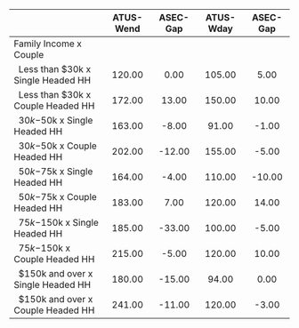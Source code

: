
|                      |    ATUS-Wend |     ASEC-Gap |    ATUS-Wday |     ASEC-Gap |
| -------------------- | :----------: | :----------: | :----------: | :----------: |
| Family Income x Couple |              |              |              |              |
| &nbsp;&nbsp;Less than $30k x Single Headed HH |       120.00 |         0.00 |       105.00 |         5.00 |
| &nbsp;&nbsp;Less than $30k x Couple Headed HH |       172.00 |        13.00 |       150.00 |        10.00 |
| &nbsp;&nbsp;$30k-$50k x Single Headed HH |       163.00 |        -8.00 |        91.00 |        -1.00 |
| &nbsp;&nbsp;$30k-$50k x Couple Headed HH |       202.00 |       -12.00 |       155.00 |        -5.00 |
| &nbsp;&nbsp;$50k-$75k x Single Headed HH |       164.00 |        -4.00 |       110.00 |       -10.00 |
| &nbsp;&nbsp;$50k-$75k x Couple Headed HH |       183.00 |         7.00 |       120.00 |        14.00 |
| &nbsp;&nbsp;$75k-$150k x Single Headed HH |       185.00 |       -33.00 |       100.00 |        -5.00 |
| &nbsp;&nbsp;$75k-$150k x Couple Headed HH |       215.00 |        -5.00 |       120.00 |        10.00 |
| &nbsp;&nbsp;$150k and over x Single Headed HH |       180.00 |       -15.00 |        94.00 |         0.00 |
| &nbsp;&nbsp;$150k and over x Couple Headed HH |       241.00 |       -11.00 |       120.00 |        -3.00 |

